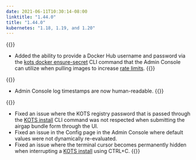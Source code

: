 ```yaml
---
date: 2021-06-11T10:30:14-08:00
linktitle: "1.44.0"
title: "1.44.0"
kubernetes: "1.18, 1.19, and 1.20"
---
```

{{<features>}}
* Added the ability to provide a Docker Hub username and password via the [kots docker ensure-secret](/kots-cli/docker/ensure-permissions/) CLI command that the Admin Console can utilize when pulling images to increase [rate limits](/kotsadm/registries/dockerhub-rate-limiting/).
{{</features>}}

{{<changes>}}
* Admin Console log timestamps are now human-readable.
{{</changes>}}
  
{{<fixes>}}
* Fixed an issue where the KOTS registry password that is passed through the [KOTS install](/kots-cli/install/) CLI command was not respected when submitting the airgap bundle form through the UI.
* Fixed an issue in the Config page in the Admin Console where default values were not dynamically re-evaluated.
* Fixed an issue where the terminal cursor becomes permanently hidden when interrupting a [KOTS install](/kots-cli/install/) using CTRL+C.
{{</fixes>}}
